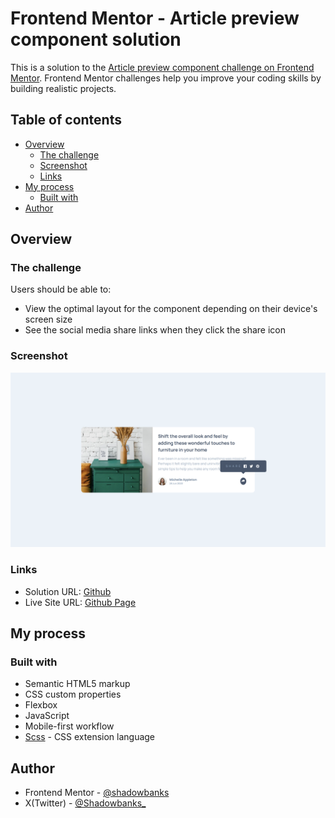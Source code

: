 # Frontend Mentor - Article preview component solution

This is a solution to the [Article preview component challenge on Frontend Mentor](https://www.frontendmentor.io/challenges/article-preview-component-dYBN_pYFT). Frontend Mentor challenges help you improve your coding skills by building realistic projects. 

## Table of contents

- [Overview](#overview)
  - [The challenge](#the-challenge)
  - [Screenshot](#screenshot)
  - [Links](#links)
- [My process](#my-process)
  - [Built with](#built-with)
- [Author](#author)

## Overview

### The challenge

Users should be able to:

- View the optimal layout for the component depending on their device's screen size
- See the social media share links when they click the share icon

### Screenshot

![](./images/Desktop-active_articlePreview_index.html.png)

### Links

- Solution URL: [Github](https://github.com/shadowbanks-frontendmaster-challenges/articlePreview.git)
- Live Site URL: [Github Page](https://shadowbanks-frontendmaster-challenges.github.io/articlePreview/)

## My process

### Built with

- Semantic HTML5 markup
- CSS custom properties
- Flexbox
- JavaScript
- Mobile-first workflow
- [Scss](https://sass-lang.com/guide/) - CSS extension language

## Author

- Frontend Mentor - [@shadowbanks](https://www.frontendmentor.io/profile/shadowbanks)
- X(Twitter) - [@Shadowbanks\_](https://x.com/Shadowbanks_)
